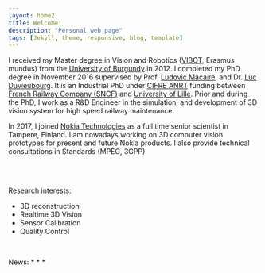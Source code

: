 ```yaml
---
layout: home2
title: Welcome!
description: "Personal web page"
tags: [Jekyll, theme, responsive, blog, template]
---
```



I received my Master degree in Vision and Robotics ([VIBOT](https://www.vibot.org/), Erasmus mundus) from the [University of Burgundy](https://en.u-bourgogne.fr/) in 2012. I completed my PhD degree in November 2016 supervised by Prof. [Ludovic Macaire](https://pro.univ-lille.fr/ludovic-macaire), and Dr. [Luc Duvieubourg](https://pro.univ-lille.fr/luc-duvieubourg). It is an Industrial PhD under [CIFRE ANRT](https://euraxess.ec.europa.eu/jobs/funding/cifre-fellowships) funding between [French Railway Company (SNCF)](https://www.sncf-reseau.com/en/innovation) and [University of Lille](https://www.univ-lille.fr/). Prior and during the PhD, I work as a R&D Engineer in the simulation, and development of 3D vision system for high speed railway maintenance. 


In 2017, I joined [Nokia Technologies](https://www.nokia.com/) as a full time senior scientist in Tampere, Finland. I am nowadays working on 3D computer vision prototypes for present and future Nokia products. I also provide technical consultations in Standards (MPEG, 3GPP).

<br>

<br>

Research interests:
* 3D reconstruction
* Realtime 3D Vision
* Sensor Calibration
* Quality Control

<br>

News:
* 
* 
* 





